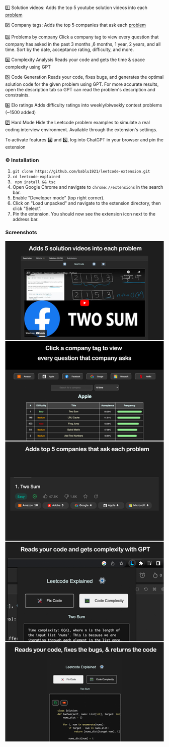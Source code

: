 

1️⃣ Solution videos: Adds the top 5 youtube solution videos into each [problem](https://leetcode.com/problems/two-sum/solutions)

2️⃣ Company tags: Adds the top 5 companies that ask each [problem](https://leetcode.com/problems/two-sum/description)

3️⃣ Problems by company
Click a company tag to view every question that company has asked in the past 3 months ,6 months, 1 year, 2 years, and all time. Sort by the date, acceptance rating, difficulty, and more.

4️⃣ Complexity Analysis
Reads your code and gets the time & space complexity using GPT

5️⃣ Code Generation
Reads your code, fixes bugs, and generates the optimal solution code for the given problem using GPT. For more accurate results, open the description tab so GPT can read the problem's description and constraints.

6️⃣ Elo ratings
Adds difficulty ratings into weekly/biweekly contest problems (~1500 added)

7️⃣ Hard Mode
Hide the Leetcode problem examples to simulate a real coding interview environment. Available through the extension's settings.

To activate features 4️⃣ and 5️⃣, log into ChatGPT in your browser and pin the extension

### ⚙️ Installation


1. ``` git clone https://github.com/bablu1921/leetcode-extension.git ```
2. ``` cd leetcode-explained ```
3. ``` npm install && tsc```
4. Open Google Chrome and navigate to ```chrome://extensions``` in the search bar.
5. Enable "Developer mode" (top right corner).
6. Click on "Load unpacked" and navigate to the extension directory, then click "Select".
7. Pin the extension. You should now see the extension icon next to the address bar.



### Screenshots

<img src="src/assets/images/screenshots/add-video.png" alt="Add Video" width="600"/>
<img src="src/assets/images/screenshots/problems-by-company.png" alt="Problems by Company" width="600" />
<img src="src/assets/images/screenshots/get-company-tags.png" alt="Company Tags" width="600"/>
<img src="src/assets/images/screenshots/get-complexity.png" alt="Code Complexity" width="600"/>
<img src="src/assets/images/screenshots/fix-code.png" alt="Fix Code" width="600"/>


